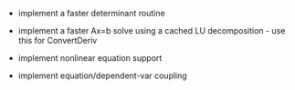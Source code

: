 
* implement a faster determinant routine
* implement a faster Ax=b solve using a cached LU decomposition - use this for ConvertDeriv

* implement nonlinear equation support
* implement equation/dependent-var coupling
